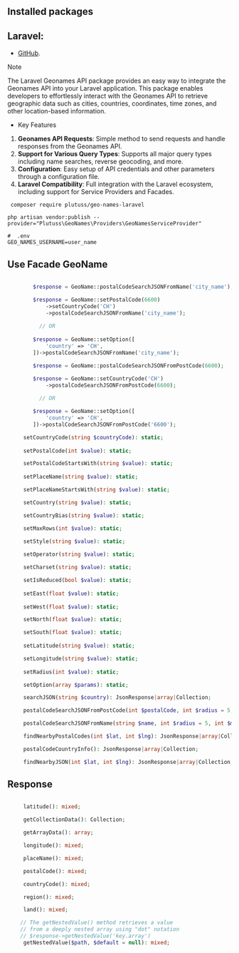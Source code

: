 ## Installed packages

## Laravel:

- [GitHub](https://github.com/plutuss/geo-laravel).

> [!NOTE]
> The Laravel Geonames API package provides an easy way to integrate the Geonames API into your Laravel application.
> This package enables developers to effortlessly interact with the Geonames API to retrieve geographic data such as
> cities, countries, coordinates, time zones, and other location-based information.

- Key Features

1. **Geonames API Requests**: Simple method to send requests and handle responses from the Geonames API.
2. **Support for Various Query Types**: Supports all major query types including name searches, reverse geocoding, and
   more.
3. **Configuration**: Easy setup of API credentials and other parameters through a configuration file.
4. **Laravel Compatibility**: Full integration with the Laravel ecosystem, including support for Service Providers and
   Facades.



```shell
 composer require plutuss/geo-names-laravel
```

```shell
php artisan vendor:publish --provider="Plutuss\GeoNames\Providers\GeoNamesServiceProvider"
```

```dotenv
#  .env
GEO_NAMES_USERNAME=user_name
```
## Use Facade GeoName

```php

        $response = GeoName::postalCodeSearchJSONFromName('city_name');

        $response = GeoName::setPostalCode(6600)
            ->setCountryCode('CH')
            ->postalCodeSearchJSONFromName('city_name');
            
          // OR
      
        $response = GeoName::setOption([
            'country' => 'CH',
        ])->postalCodeSearchJSONFromName('city_name');
```

```php
        $response = GeoName::postalCodeSearchJSONFromPostCode(6600);

        $response = GeoName::setCountryCode('CH')
            ->postalCodeSearchJSONFromPostCode(6600);
            
          // OR

        $response = GeoName::setOption([
            'country' => 'CH',
        ])->postalCodeSearchJSONFromPostCode('6600');
```


```php
     setCountryCode(string $countryCode): static;
    
     setPostalCode(int $value): static;

     setPostalCodeStartsWith(string $value): static;
 
     setPlaceName(string $value): static;

     setPlaceNameStartsWith(string $value): static;

     setCountry(string $value): static;

     setCountryBias(string $value): static;

     setMaxRows(int $value): static;
  
     setStyle(string $value): static;

     setOperator(string $value): static;

     setCharset(string $value): static;

     setIsReduced(bool $value): static;
   
     setEast(float $value): static;
   
     setWest(float $value): static;

     setNorth(float $value): static;

     setSouth(float $value): static;
 
     setLatitude(string $value): static;

     setLongitude(string $value): static;
 
     setRadius(int $value): static;
```

```php
     setOption(array $params): static;
```

```php
     searchJSON(string $country): JsonResponse|array|Collection;

     postalCodeSearchJSONFromPostCode(int $postalCode, int $radius = 5, int $maxRows = 10): JsonResponse|array|Collection;

     postalCodeSearchJSONFromName(string $name, int $radius = 5, int $maxRows = 10): JsonResponse|array|Collection;

     findNearbyPostalCodes(int $lat, int $lng): JsonResponse|array|Collection;

     postalCodeCountryInfo(): JsonResponse|array|Collection;

     findNearbyJSON(int $lat, int $lng): JsonResponse|array|Collection;

```

## Response

```php

     latitude(): mixed;

     getCollectionData(): Collection;

     getArrayData(): array;

     longitude(): mixed;

     placeName(): mixed;

     postalCode(): mixed;

     countryCode(): mixed;

     region(): mixed;

     land(): mixed;

    // The getNestedValue() method retrieves a value
    // from a deeply nested array using "dot" notation
    // $response->getNestedValue('key.array')
     getNestedValue($path, $default = null): mixed;
```

